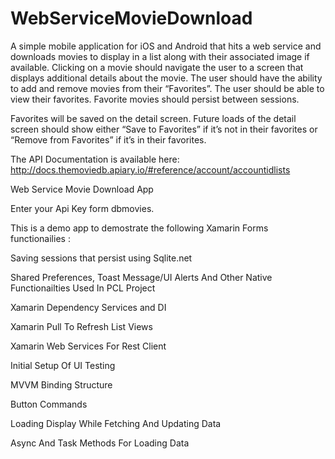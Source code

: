# WebServiceMovieDownload

A simple mobile application for iOS and Android that hits a web service and downloads movies to display in a list along with their associated image if available. Clicking on a movie should navigate the user to a screen that displays additional details about the movie. The user should have the ability to add and remove movies from their “Favorites”. The user should be able to view their favorites. Favorite movies should persist between sessions. 

Favorites will be saved on the detail screen. Future loads of the detail screen should show either “Save to Favorites” if it’s not in their favorites or “Remove from Favorites” if it’s in their favorites.


The API Documentation is available here: 
http://docs.themoviedb.apiary.io/#reference/account/accountidlists




Web Service Movie Download App

Enter your Api Key form dbmovies.

This is a demo app to demostrate the following Xamarin Forms functionailies :

Saving sessions that persist using Sqlite.net

Shared Preferences, Toast Message/UI Alerts And Other Native Functionailties Used In PCL Project

Xamarin Dependency Services and DI

Xamarin Pull To Refresh List Views

Xamarin Web Services For Rest Client

Initial Setup Of UI Testing

MVVM Binding Structure

Button Commands

Loading Display While Fetching And Updating Data

Async And Task Methods For Loading Data
